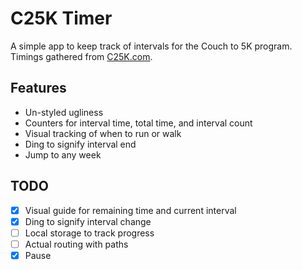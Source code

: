 # C25K Timer

A simple app to keep track of intervals for the Couch to 5K program. Timings gathered from [C25K.com](http://www.c25k.com/c25k_treadmill.html).

## Features

- Un-styled ugliness
- Counters for interval time, total time, and interval count
- Visual tracking of when to run or walk
- Ding to signify interval end
- Jump to any week

## TODO

- [x] Visual guide for remaining time and current interval
- [x] Ding to signify interval change
- [ ] Local storage to track progress
- [ ] Actual routing with paths
- [x] Pause